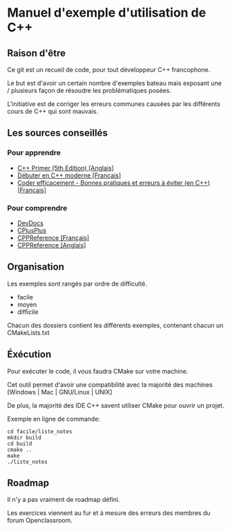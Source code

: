 # Manuel d'exemple d'utilisation de C++

## Raison d'être

Ce git est un recueil de code, pour tout développeur C++ francophone.

Le but est d'avoir un certain nombre d'exemples bateau mais exposant
une / plusieurs
façon de résoudre les problématiques posées.

L'initiative est de corriger les erreurs communes causées par les différents cours
de C++ qui sont mauvais.

## Les sources conseillés

### Pour apprendre

- [C++ Primer (5th Edition) [Anglais]](https://www.amazon.com/Primer-5th-Stanley-B-Lippman/dp/0321714113)
- [Débuter en C++ moderne [Français]](http://guillaume.belz.free.fr/doku.php?id=programmez_avec_le_langage_c)  
- [Coder efficacement - Bonnes pratiques et erreurs à éviter (en C++)
 [Français]](https://www.d-booker.fr/programmation-et-langage/157-coder-efficacement.html)

### Pour comprendre

- [DevDocs](http://devdocs.io/cpp/)
- [CPlusPlus](http://www.cplusplus.com/doc/tutorial/)
- [CPPReference [Français]](http://fr.cppreference.com/w/)
- [CPPReference [Anglais]](http://en.cppreference.com/w/)

## Organisation

Les exemples sont rangés par ordre de difficulté.

- facile
- moyen
- difficile

Chacun des dossiers contient les différents exemples, contenant chacun un CMakeLists.txt

## Éxécution

Pour exécuter le code, il vous faudra CMake sur votre machine.

Cet outil permet d'avoir une compatibilité avec la majorité des machines [Windows | Mac | GNU/Linux | UNIX]

De plus, la majorité des IDE C++ savent utiliser CMake pour ouvrir un projet.

Exemple en ligne de commande:

```shell
cd facile/liste_notes
mkdir build
cd build
cmake ..
make
./liste_notes
```

## Roadmap

Il n'y a pas vraiment de roadmap défini.

Les exercices viennent au fur et à mesure des erreurs des membres du forum Openclassroom.
